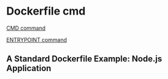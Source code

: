 # Dockerfile cmd

[CMD command](./doc/cmd/cmd.md)

[ENTRYPOINT command](./doc/entrypoint/entypoint.md)


## A Standard Dockerfile Example: Node.js Application